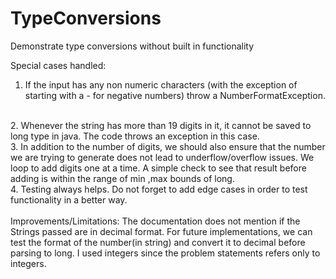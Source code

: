 # TypeConversions
Demonstrate type conversions without built in functionality

Special cases handled:
1. If the input has any non numeric characters (with the exception of starting with a - for negative numbers) throw a NumberFormatException.
<br/>
2. Whenever the string has more than 19 digits in it, it cannot be saved to long type in java. The code throws an exception in this case.
<br/>
3. In addition to the number of digits, we should also ensure that the number we are trying to generate does not lead to underflow/overflow issues.
We loop to add digits one at a time. A simple check to see that result before adding is within the range of min ,max bounds of long.
<br/>
4. Testing always helps. Do not forget to add edge cases in order to test functionality in a better way.
<br/>
<br/>
Improvements/Limitations:
The documentation does not mention if the Strings passed are in decimal format. For future implementations, we can test the format of the number(in string) and convert it to decimal before parsing to long. I used integers since the problem statements refers only to integers.
